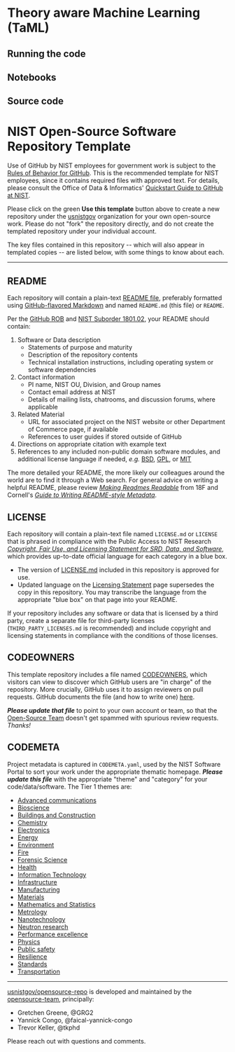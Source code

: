 # Theory aware Machine Learning (TaML)



## Running the code



## Notebooks



## Source code




# NIST Open-Source Software Repository Template

Use of GitHub by NIST employees for government work is subject to
the [Rules of Behavior for GitHub][gh-rob]. This is the
recommended template for NIST employees, since it contains
required files with approved text. For details, please consult
the Office of Data & Informatics' [Quickstart Guide to GitHub at
NIST][gh-odi].

Please click on the green **Use this template** button above to
create a new repository under the [usnistgov][gh-nst]
organization for your own open-source work. Please do not "fork"
the repository directly, and do not create the templated
repository under your individual account.

The key files contained in this repository -- which will also
appear in templated copies -- are listed below, with some things
to know about each.

---

## README

Each repository will contain a plain-text [README file][wk-rdm],
preferably formatted using [GitHub-flavored Markdown][gh-mdn] and
named `README.md` (this file) or `README`.

Per the [GitHub ROB][gh-rob] and [NIST Suborder 1801.02][nist-s-1801-02],
your README should contain:

1. Software or Data description
   - Statements of purpose and maturity
   - Description of the repository contents
   - Technical installation instructions, including operating
     system or software dependencies
1. Contact information
   - PI name, NIST OU, Division, and Group names
   - Contact email address at NIST
   - Details of mailing lists, chatrooms, and discussion forums,
     where applicable
1. Related Material
   - URL for associated project on the NIST website or other Department
     of Commerce page, if available
   - References to user guides if stored outside of GitHub
1. Directions on appropriate citation with example text
1. References to any included non-public domain software modules,
   and additional license language if needed, *e.g.* [BSD][li-bsd],
   [GPL][li-gpl], or [MIT][li-mit]

The more detailed your README, the more likely our colleagues
around the world are to find it through a Web search. For general
advice on writing a helpful README, please review
[*Making Readmes Readable*][18f-guide] from 18F and Cornell's
[*Guide to Writing README-style Metadata*][cornell-meta].

## LICENSE

Each repository will contain a plain-text file named `LICENSE.md`
or `LICENSE` that is phrased in compliance with the Public Access
to NIST Research [*Copyright, Fair Use, and Licensing Statement
for SRD, Data, and Software*][nist-open], which provides
up-to-date official language for each category in a blue box.

- The version of [LICENSE.md](LICENSE.md) included in this
  repository is approved for use.
- Updated language on the [Licensing Statement][nist-open] page
  supersedes the copy in this repository. You may transcribe the
  language from the appropriate "blue box" on that page into your
  README.

If your repository includes any software or data that is licensed
by a third party, create a separate file for third-party licenses
(`THIRD_PARTY_LICENSES.md` is recommended) and include copyright
and licensing statements in compliance with the conditions of
those licenses.

## CODEOWNERS

This template repository includes a file named
[CODEOWNERS](CODEOWNERS), which visitors can view to discover
which GitHub users are "in charge" of the repository. More
crucially, GitHub uses it to assign reviewers on pull requests.
GitHub documents the file (and how to write one) [here][gh-cdo].

***Please update that file*** to point to your own account or
team, so that the [Open-Source Team][gh-ost] doesn't get spammed
with spurious review requests. *Thanks!*

## CODEMETA

Project metadata is captured in `CODEMETA.yaml`, used by the NIST
Software Portal to sort your work under the appropriate thematic
homepage. ***Please update this file*** with the appropriate
"theme" and "category" for your code/data/software. The Tier 1
themes are:

- [Advanced communications](https://www.nist.gov/advanced-communications)
- [Bioscience](https://www.nist.gov/bioscience)
- [Buildings and Construction](https://www.nist.gov/buildings-construction)
- [Chemistry](https://www.nist.gov/chemistry)
- [Electronics](https://www.nist.gov/electronics)
- [Energy](https://www.nist.gov/energy)
- [Environment](https://www.nist.gov/environment)
- [Fire](https://www.nist.gov/fire)
- [Forensic Science](https://www.nist.gov/forensic-science)
- [Health](https://www.nist.gov/health)
- [Information Technology](https://www.nist.gov/information-technology)
- [Infrastructure](https://www.nist.gov/infrastructure)
- [Manufacturing](https://www.nist.gov/manufacturing)
- [Materials](https://www.nist.gov/materials)
- [Mathematics and Statistics](https://www.nist.gov/mathematics-statistics)
- [Metrology](https://www.nist.gov/metrology)
- [Nanotechnology](https://www.nist.gov/nanotechnology)
- [Neutron research](https://www.nist.gov/neutron-research)
- [Performance excellence](https://www.nist.gov/performance-excellence)
- [Physics](https://www.nist.gov/physics)
- [Public safety](https://www.nist.gov/public-safety)
- [Resilience](https://www.nist.gov/resilience)
- [Standards](https://www.nist.gov/standards)
- [Transportation](https://www.nist.gov/transportation)

---

[usnistgov/opensource-repo][gh-osr] is developed and maintained
by the [opensource-team][gh-ost], principally:

- Gretchen Greene, @GRG2
- Yannick Congo, @faical-yannick-congo
- Trevor Keller, @tkphd

Please reach out with questions and comments.

<!-- References -->

[18f-guide]: https://github.com/18F/open-source-guide/blob/18f-pages/pages/making-readmes-readable.md
[cornell-meta]: https://data.research.cornell.edu/content/readme
[gh-cdo]: https://docs.github.com/en/repositories/managing-your-repositorys-settings-and-features/customizing-your-repository/about-code-owners
[gh-mdn]: https://github.github.com/gfm/
[gh-nst]: https://github.com/usnistgov
[gh-odi]: https://odiwiki.nist.gov/ODI/GitHub.html
[gh-osr]: https://github.com/usnistgov/opensource-repo/
[gh-ost]: https://github.com/orgs/usnistgov/teams/opensource-team
[gh-rob]: https://odiwiki.nist.gov/pub/ODI/GitHub/GHROB.pdf
[gh-tpl]: https://github.com/usnistgov/carpentries-development/discussions/3
[li-bsd]: https://opensource.org/licenses/bsd-license
[li-gpl]: https://opensource.org/licenses/gpl-license
[li-mit]: https://opensource.org/licenses/mit-license
[nist-code]: https://code.nist.gov
[nist-disclaimer]: https://www.nist.gov/open/license
[nist-s-1801-02]: https://inet.nist.gov/adlp/directives/review-data-intended-publication
[nist-open]: https://www.nist.gov/open/copyright-fair-use-and-licensing-statements-srd-data-software-and-technical-series-publications
[wk-rdm]: https://en.wikipedia.org/wiki/README
